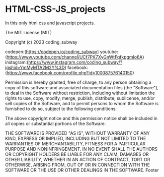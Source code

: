 # HTML-CSS-JS_projects
In this only html css and javascript projects.


The MIT License (MIT)

Copyright (c) 2023 coding_subway 


codepen:(https://codepen.io/coding_subway)
youtube:(https://www.youtube.com/channel/UCf7PK7XyGnWtFqfkpgmIo6A)
instagram:(https://www.instagram.com/coding_subway/?igshid=YmMyMTA2M2Y%3D)
facebook:(https://www.facebook.com/profile.php?id=100087576140150)

Permission is hereby granted, free of charge, to any person obtaining a copy
of this software and associated documentation files (the "Software"), to deal
in the Software without restriction, including without limitation the rights
to use, copy, modify, merge, publish, distribute, sublicense, and/or sell
copies of the Software, and to permit persons to whom the Software is
furnished to do so, subject to the following conditions:

The above copyright notice and this permission notice shall be included in all
copies or substantial portions of the Software.

THE SOFTWARE IS PROVIDED "AS IS", WITHOUT WARRANTY OF ANY KIND, EXPRESS OR
IMPLIED, INCLUDING BUT NOT LIMITED TO THE WARRANTIES OF MERCHANTABILITY,
FITNESS FOR A PARTICULAR PURPOSE AND NONINFRINGEMENT. IN NO EVENT SHALL THE
AUTHORS OR COPYRIGHT HOLDERS BE LIABLE FOR ANY CLAIM, DAMAGES OR OTHER
LIABILITY, WHETHER IN AN ACTION OF CONTRACT, TORT OR OTHERWISE, ARISING FROM,
OUT OF OR IN CONNECTION WITH THE SOFTWARE OR THE USE OR OTHER DEALINGS IN THE
SOFTWARE.
Footer
